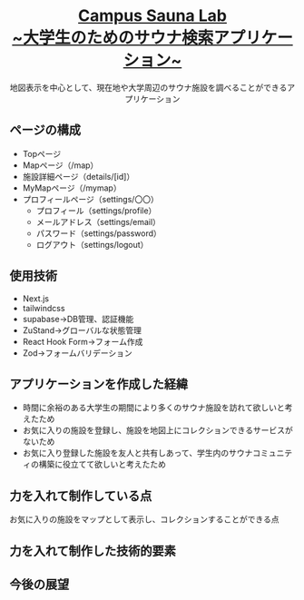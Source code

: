 <a href="https://demo-nextjs-with-supabase.vercel.app/">
  <h1 align="center">Campus Sauna Lab <br>~大学生のためのサウナ検索アプリケーション~</br></h1>
</a>

<p align="center">
 地図表示を中心として、現在地や大学周辺のサウナ施設を調べることができるアプリケーション
</p>

## ページの構成
  - Topページ
  - Mapページ（/map）
  - 施設詳細ページ（details/[id]）
  - MyMapページ（/mymap）
  - プロフィールページ（settings/〇〇）
      - プロフィール（settings/profile）
      - メールアドレス（settings/email）
      - パスワード（settings/password）
      - ログアウト（settings/logout）

## 使用技術
- Next.js
- tailwindcss
- supabase→DB管理、認証機能
- ZuStand→グローバルな状態管理
- React Hook Form→フォーム作成
- Zod→フォームバリデーション

<h2>アプリケーションを作成した経緯</h2>
<ul>
<li>時間に余裕のある大学生の期間により多くのサウナ施設を訪れて欲しいと考えたため</li>
<li>お気に入りの施設を登録し、施設を地図上にコレクションできるサービスがないため</li>
<li>お気に入り登録した施設を友人と共有しあって、学生内のサウナコミュニティの構築に役立てて欲しいと考えたため</li>
</ul>

<h2>力を入れて制作している点</h2>
<p>お気に入りの施設をマップとして表示し、コレクションすることができる点</p>

<h2>力を入れて制作した技術的要素</h2>

<h2>今後の展望</h2>